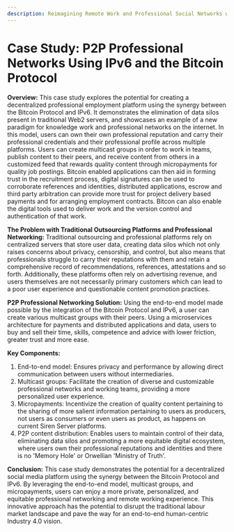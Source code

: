 ```yaml
---
description: Reimagining Remote Work and Professional Social Networks with Bitcoin
---
```


# Case Study: P2P Professional Networks Using IPv6 and the Bitcoin Protocol

**Overview:** This case study explores the potential for creating a decentralized professional employment platform using the synergy between the Bitcoin Protocol and IPv6. It demonstrates the elimination of data silos present in traditional Web2 servers, and showcases an example of a new paradigm for knowledge work and professional networks on the internet. In this model, users can own their own professional reputation and carry their professional credentials and their professional profile across multiple platforms. Users can create multicast groups in order to work in teams, publish content to their peers, and receive content from others in a customized feed that rewards quality content through micropayments for quality job postings. Bitcoin enabled applications can then aid in forming trust in the recruitment process, digital signatures can be used to corroborate references and identities, distributed applications, escrow and third party arbitration can provide more trust for project delivery based payments and for arranging employment contracts. Bitcon can also enable the digital tools used to deliver work and the version control and authentication of that work.

**The Problem with Traditional Outsourcing Platforms and Professional Networking:** Traditional outsourcing and professional platforms rely on centralized servers that store user data, creating data silos which not only raises concerns about privacy, censorship, and control, but also means that professionals struggle to carry their reputations with them and retain a comprehensive record of recommendations, references, attestations and so forth. Additionally, these platforms often rely on advertising revenue, and users themselves are not necessarily primary customers which can lead to a poor user experience and questionable content promotion practices.

**P2P Professional Networking Solution:** Using the end-to-end model made possible by the integration of the Bitcoin Protocol and IPv6, a user can create various multicast groups with their peers. Using a microservices architecture for payments and distributed applications and data, users to buy and sell their time, skills, competence and advice with lower friction, greater trust and more ease.&#x20;

**Key Components:**

1. End-to-end model: Ensures privacy and performance by allowing direct communication between users without intermediaries.
2. Multicast groups: Facilitate the creation of diverse and customizable professional networks and working teams, providing a more personalized user experience.
3. Micropayments: Incentivize the creation of quality content pertaining to the sharing of more salient information pertaining to users as producers, not users as consumers or even users as product, as happens on current Siren Server platforms.
4. P2P content distribution: Enables users to maintain control of their data, eliminating data silos and promoting a more equitable digital ecosystem, where users own their professional reputations and identities and there is no 'Memory Hole' or Orwellian 'Ministry of Truth'.

**Conclusion:** This case study demonstrates the potential for a decentralized social media platform using the synergy between the Bitcoin Protocol and IPv6. By leveraging the end-to-end model, multicast groups, and micropayments, users can enjoy a more private, personalized, and equitable professional networking and remote working experience. This innovative approach has the potential to disrupt the traditional labour market landscape and pave the way for an end-to-end human-centric Industry 4.0 vision.
